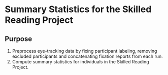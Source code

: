 # Summary Statistics for the Skilled Reading Project

## Purpose
1. Preprocess eye-tracking data by fixing participant labeling, removing excluded participants and concatenating fixation reports from each run.
2. Compute summary statistics for individuals in the Skilled Reading Project.
